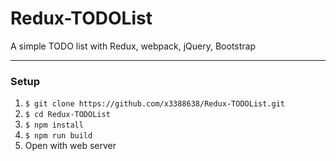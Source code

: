 # Redux-TODOList
A simple TODO list with Redux, webpack, jQuery, Bootstrap

---
### Setup
1. `$ git clone https://github.com/x3388638/Redux-TODOList.git`
2. `$ cd Redux-TODOList`
3. `$ npm install`
4. `$ npm run build`
5. Open with web server
